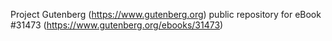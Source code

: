 Project Gutenberg (https://www.gutenberg.org) public repository for eBook #31473 (https://www.gutenberg.org/ebooks/31473)
